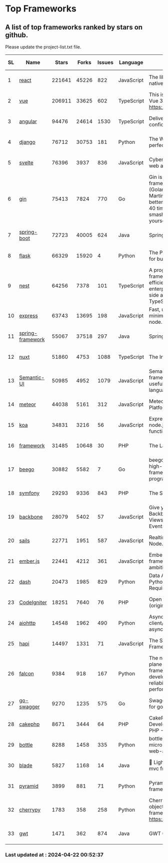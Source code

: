 # Top Frameworks
## A list of top frameworks ranked by stars on github.  
Please update the project-list.txt file.

| SL| Name  | Stars| Forks| Issues | Language | Description | Last Commit |
| --| ------| -----| ---- | ------ | -------- | ----------- | ----------- |
| 1 | [react](https://github.com/facebook/react) | 221641 | 45226 | 822 | JavaScript | The library for web and native user interfaces. | 2024-04-21 17:10:10 |
| 2 | [vue](https://github.com/vuejs/vue) | 206911 | 33625 | 602 | TypeScript | This is the repo for Vue 2. For Vue 3, go to https://github.com/vuejs/core | 2023-12-31 13:23:55 |
| 3 | [angular](https://github.com/angular/angular) | 94476 | 24614 | 1530 | TypeScript | Deliver web apps with confidence 🚀 | 2024-04-19 20:49:24 |
| 4 | [django](https://github.com/django/django) | 76712 | 30753 | 181 | Python | The Web framework for perfectionists with deadlines. | 2024-04-19 12:36:37 |
| 5 | [svelte](https://github.com/sveltejs/svelte) | 76396 | 3937 | 836 | JavaScript | Cybernetically enhanced web apps | 2024-04-20 13:37:32 |
| 6 | [gin](https://github.com/gin-gonic/gin) | 75413 | 7824 | 770 | Go | Gin is a HTTP web framework written in Go (Golang). It features a Martini-like API with much better performance -- up to 40 times faster. If you need smashing performance, get yourself some Gin. | 2024-04-07 02:18:23 |
| 7 | [spring-boot](https://github.com/spring-projects/spring-boot) | 72723 | 40005 | 624 | Java | Spring Boot | 2024-04-19 16:31:09 |
| 8 | [flask](https://github.com/pallets/flask) | 66329 | 15920 | 4 | Python | The Python micro framework for building web applications. | 2024-04-08 22:29:31 |
| 9 | [nest](https://github.com/nestjs/nest) | 64256 | 7378 | 101 | TypeScript | A progressive Node.js framework for building efficient, scalable, and enterprise-grade server-side applications with TypeScript/JavaScript 🚀 | 2024-04-21 17:58:24 |
| 10 | [express](https://github.com/expressjs/express) | 63743 | 13695 | 198 | JavaScript | Fast, unopinionated, minimalist web framework for node. | 2024-04-21 09:48:10 |
| 11 | [spring-framework](https://github.com/spring-projects/spring-framework) | 55067 | 37518 | 297 | Java | Spring Framework | 2024-04-20 17:46:23 |
| 12 | [nuxt](https://github.com/nuxt/nuxt) | 51860 | 4753 | 1088 | TypeScript | The Intuitive Vue Framework. | 2024-04-20 07:03:13 |
| 13 | [Semantic-UI](https://github.com/Semantic-Org/Semantic-UI) | 50985 | 4952 | 1079 | JavaScript | Semantic is a UI component framework based around useful principles from natural language. | 2023-01-11 17:05:32 |
| 14 | [meteor](https://github.com/meteor/meteor) | 44038 | 5161 | 312 | JavaScript | Meteor, the JavaScript App Platform | 2024-04-20 12:02:49 |
| 15 | [koa](https://github.com/koajs/koa) | 34831 | 3216 | 56 | JavaScript | Expressive middleware for node.js using ES2017 async functions | 2024-03-30 01:13:23 |
| 16 | [framework](https://github.com/laravel/framework) | 31485 | 10648 | 30 | PHP | The Laravel Framework. | 2024-04-19 15:25:02 |
| 17 | [beego](https://github.com/beego/beego) | 30882 | 5582 | 7 | Go | beego is an open-source, high-performance web framework for the Go programming language. | 2024-04-18 07:14:43 |
| 18 | [symfony](https://github.com/symfony/symfony) | 29293 | 9336 | 843 | PHP | The Symfony PHP framework | 2024-04-19 13:27:27 |
| 19 | [backbone](https://github.com/jashkenas/backbone) | 28079 | 5402 | 57 | JavaScript | Give your JS App some Backbone with Models, Views, Collections, and Events | 2024-03-06 23:22:47 |
| 20 | [sails](https://github.com/balderdashy/sails) | 22771 | 1951 | 587 | JavaScript | Realtime MVC Framework for Node.js | 2024-04-09 23:02:55 |
| 21 | [ember.js](https://github.com/emberjs/ember.js) | 22441 | 4212 | 361 | JavaScript | Ember.js - A JavaScript framework for creating ambitious web applications | 2024-04-19 17:37:25 |
| 22 | [dash](https://github.com/plotly/dash) | 20473 | 1985 | 829 | Python | Data Apps & Dashboards for Python. No JavaScript Required. | 2024-04-19 17:30:49 |
| 23 | [CodeIgniter](https://github.com/bcit-ci/CodeIgniter) | 18251 | 7640 | 76 | PHP | Open Source PHP Framework (originally from EllisLab) | 2024-03-20 03:51:42 |
| 24 | [aiohttp](https://github.com/aio-libs/aiohttp) | 14548 | 1962 | 490 | Python | Asynchronous HTTP client/server framework for asyncio and Python | 2024-04-21 11:52:34 |
| 25 | [hapi](https://github.com/hapijs/hapi) | 14497 | 1331 | 71 | JavaScript | The Simple, Secure Framework Developers Trust | 2024-04-09 14:33:32 |
| 26 | [falcon](https://github.com/falconry/falcon) | 9384 | 918 | 167 | Python | The no-magic web data plane API and microservices framework for Python developers, with a focus on reliability, correctness, and performance at scale. | 2024-04-17 17:19:18 |
| 27 | [go-swagger](https://github.com/go-swagger/go-swagger) | 9270 | 1235 | 575 | Go | Swagger 2.0 implementation for go | 2024-04-18 03:30:37 |
| 28 | [cakephp](https://github.com/cakephp/cakephp) | 8671 | 3444 | 64 | PHP | CakePHP: The Rapid Development Framework for PHP - Official Repository | 2024-04-19 18:15:21 |
| 29 | [bottle](https://github.com/bottlepy/bottle) | 8288 | 1458 | 335 | Python | bottle.py is a fast and simple micro-framework for python web-applications. | 2024-01-03 22:31:48 |
| 30 | [blade](https://github.com/lets-blade/blade) | 5827 | 1168 | 14 | Java | :rocket: Lightning fast and elegant mvc framework for Java8 | 2023-06-16 05:18:49 |
| 31 | [pyramid](https://github.com/Pylons/pyramid) | 3899 | 881 | 71 | Python | Pyramid - A Python web framework | 2024-03-03 23:38:59 |
| 32 | [cherrypy](https://github.com/cherrypy/cherrypy) | 1783 | 358 | 258 | Python | CherryPy is a pythonic, object-oriented HTTP framework.      https://cherrypy.dev | 2024-02-25 03:28:13 |
| 33 | [gwt](https://github.com/gwtproject/gwt) | 1471 | 362 | 874 | Java | GWT Open Source Project | 2024-04-17 21:16:17 |

### Last updated at : 2024-04-22 00:52:37
